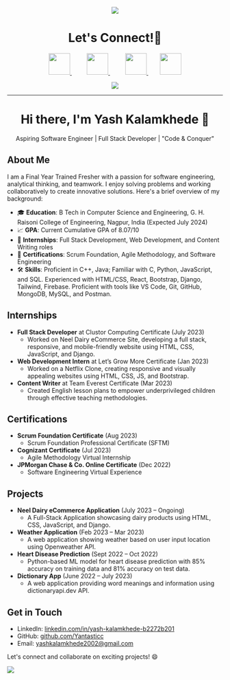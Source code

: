 <p align="center">
  <img src="https://capsule-render.vercel.app/api?type=waving&color=gradient&text=HeyEveryone&height=100&section=header"/>
</p>

<h1 align="center">
  Let's Connect!💬
</h1>

<p align="center">
  
<a href="https://www.linkedin.com/in/imyash-kalamkhede-b2272b201/">
  <img height="50" src="https://user-images.githubusercontent.com/46517096/166973395-19676cd8-f8ec-4abf-83ff-da8243505b82.png"/>
</a>
&nbsp;&nbsp;&nbsp;&nbsp;&nbsp;&nbsp;&nbsp;&nbsp;
<a href="https://twitter.com/yashkalamkhede">
  <img height="50" src="https://user-images.githubusercontent.com/46517096/166974271-91dfa250-d70b-4cb9-8707-f1bda1b708c3.png"/>
</a>
&nbsp;&nbsp;&nbsp;&nbsp;&nbsp;&nbsp;&nbsp;&nbsp;
<a href="https://medium.com/@yashkalamkhede2002">
  <img height="50" src="https://user-images.githubusercontent.com/46517096/166973962-d05d145a-b6a0-4643-bd3d-5ac845679367.png"/>
</a>
&nbsp;&nbsp;&nbsp;&nbsp;&nbsp;&nbsp;
<a href="https://dev.to/gettingtosuccess">
  <img height="50" src="https://user-images.githubusercontent.com/46517096/166974096-7aeecad4-483e-4c85-983f-f4b37b3f794e.png"/>
</a>
</p>

<p align="center">
  <img src= "https://user-images.githubusercontent.com/86292101/259846661-7a04f039-446f-43a4-ab01-0e5f46dd87ac.gif">
</p>

---

<div align="center">
  <h1>Hi there, I'm Yash Kalamkhede 👋</h1>
  <p>Aspiring Software Engineer | Full Stack Developer |  "Code & Conquer"</p>
</div>

## About Me
I am a Final Year Trained Fresher with a passion for software engineering, analytical thinking, and teamwork. I enjoy solving problems and working collaboratively to create innovative solutions. Here's a brief overview of my background:

- 🎓 **Education**: B Tech in Computer Science and Engineering, G. H. Raisoni College of Engineering, Nagpur, India (Expected July 2024)
- 📈 **GPA**: Current Cumulative GPA of 8.07/10
- 💼 **Internships**: Full Stack Development, Web Development, and Content Writing roles
- 🎯 **Certifications**: Scrum Foundation, Agile Methodology, and Software Engineering
- 🛠️ **Skills**: Proficient in C++, Java; Familiar with C, Python, JavaScript, and SQL. Experienced with HTML/CSS, React, Bootstrap, Django, Tailwind, Firebase. Proficient with tools like VS Code, Git, GitHub, MongoDB, MySQL, and Postman.

## Internships
- **Full Stack Developer** at Clustor Computing Certificate (July 2023)
  - Worked on Neel Dairy eCommerce Site, developing a full stack, responsive, and mobile-friendly website using HTML, CSS, JavaScript, and Django.
- **Web Development Intern** at Let’s Grow More Certificate (Jan 2023)
  - Worked on a Netflix Clone, creating responsive and visually appealing websites using HTML, CSS, JS, and Bootstrap.
- **Content Writer** at Team Everest Certificate (Mar 2023)
  - Created English lesson plans to empower underprivileged children through effective teaching methodologies.

## Certifications
- **Scrum Foundation Certificate** (Aug 2023)
  - Scrum Foundation Professional Certificate (SFTM)
- **Cognizant Certificate** (Jul 2023)
  - Agile Methodology Virtual Internship
- **JPMorgan Chase & Co. Online Certificate** (Dec 2022)
  - Software Engineering Virtual Experience

## Projects
- **Neel Dairy eCommerce Application** (July 2023 – Ongoing)
  - A Full-Stack Application showcasing dairy products using HTML, CSS, JavaScript, and Django.
- **Weather Application** (Feb 2023 – Mar 2023)
  - A web application showing weather based on user input location using Openweather API.
- **Heart Disease Prediction** (Sept 2022 – Oct 2022)
  - Python-based ML model for heart disease prediction with 85% accuracy on training data and 81% accuracy on test data.
- **Dictionary App** (June 2022 – July 2023)
  - A web application providing word meanings and information using dictionaryapi.dev API.

## Get in Touch
- LinkedIn: [linkedin.com/in/yash-kalamkhede-b2272b201](https://www.linkedin.com/in/yash-kalamkhede-b2272b201)
- GitHub: [github.com/Yantasticc](https://github.com/Yantasticc)
- Email: yashkalamkhede2002@gmail.com

Let's connect and collaborate on exciting projects! 😄

<p></p>
</p>

<p align="left">
  <img src="https://capsule-render.vercel.app/api?type=waving&color=gradient&height=100&section=footer"/>
</p>



